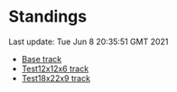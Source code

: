 # Standings

Last update: Tue Jun  8 20:35:51 GMT 2021

* [Base track](comps/Base/2021-06-08/standings.md)
* [Test12x12x6 track](comps/Test12x12x6/2021-06-08/standings.md)
* [Test18x22x9 track](comps/Test18x22x9/2021-06-08/standings.md)

